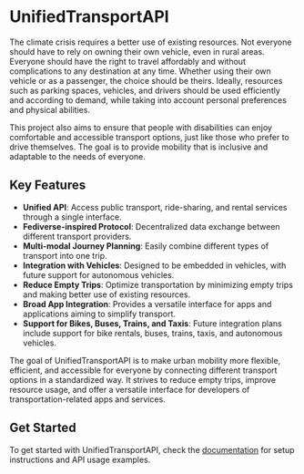 # UnifiedTransportAPI

The climate crisis requires a better use of existing resources. Not everyone should have to rely on owning their own vehicle, even in rural areas. Everyone should have the right to travel affordably and without complications to any destination at any time. Whether using their own vehicle or as a passenger, the choice should be theirs. Ideally, resources such as parking spaces, vehicles, and drivers should be used efficiently and according to demand, while taking into account personal preferences and physical abilities.

This project also aims to ensure that people with disabilities can enjoy comfortable and accessible transport options, just like those who prefer to drive themselves. The goal is to provide mobility that is inclusive and adaptable to the needs of everyone.

## Key Features

- **Unified API**: Access public transport, ride-sharing, and rental services through a single interface.
- **Fediverse-inspired Protocol**: Decentralized data exchange between different transport providers.
- **Multi-modal Journey Planning**: Easily combine different types of transport into one trip.
- **Integration with Vehicles**: Designed to be embedded in vehicles, with future support for autonomous vehicles.
- **Reduce Empty Trips**: Optimize transportation by minimizing empty trips and making better use of existing resources.
- **Broad App Integration**: Provides a versatile interface for apps and applications aiming to simplify transport.
- **Support for Bikes, Buses, Trains, and Taxis**: Future integration plans include support for bike rentals, buses, trains, taxis, and autonomous vehicles.

The goal of UnifiedTransportAPI is to make urban mobility more flexible, efficient, and accessible for everyone by connecting different transport options in a standardized way. It strives to reduce empty trips, improve resource usage, and offer a versatile interface for developers of transportation-related apps and services.

## Get Started

To get started with UnifiedTransportAPI, check the [documentation](#) for setup instructions and API usage examples.
